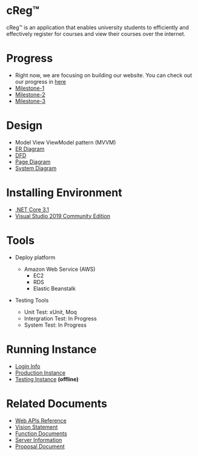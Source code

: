 # cReg™
cReg™ is an application that enables university students to efficiently and effectively register for courses and view their courses over the internet. 


# Progress
- Right now, we are focusing on building our website. You can check out our progress in [here](https://github.com/MQuizzle/Gr8Group/projects/1)
- [Milestone-1](https://github.com/MQuizzle/Gr8Group/milestone/1)
- [Milestone-2](https://github.com/MQuizzle/Gr8Group/milestone/2)
- [Milestone-3](https://github.com/MQuizzle/Gr8Group/milestone/3)

# Design
- Model View ViewModel pattern (MVVM)
- [ER Diagram](docs/entity%20diagram.PNG)
- [DFD](docs/DFD.png)
- [Page Diagram](docs/page_diagram.png)
- [System Diagram](docs/system_diagram.png)


# Installing Environment
- [.NET Core 3.1](https://dotnet.microsoft.com/download)
- [Visual Studio 2019 Community Edition](https://visualstudio.microsoft.com/vs/)

# Tools
- Deploy platform
  - Amazon Web Service (AWS)
    - EC2
    - RDS
    - Elastic Beanstalk
  
- Testing Tools
  - Unit Test: xUnit, Moq
  - Intergration Test: In Progress
  - System Test: In Progress

# Running Instance
- [Login Info](docs/loginInfo.md)
- [Production Instance](http://creg.ca-central-1.elasticbeanstalk.com/)
- [Testing Instance](http://ec2-15-222-137-75.ca-central-1.compute.amazonaws.com/) **(offline)**

  
# Related Documents
- [Web APIs Reference](docs/webApiRef.md)
- [Vision Statement](docs/Vision-Statement.md)
- [Function Documents](docs/FunctionDoc.md)
- [Server Information](docs/Server-README.md)
- [Proposal Document](docs/Proposal%20Document.pdf)
